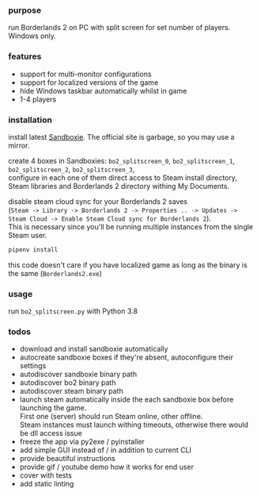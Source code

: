 ### purpose

run Borderlands 2 on PC with split screen for set number of players. Windows only.

### features

* support for multi-monitor configurations
* support for localized versions of the game
* hide Windows taskbar automatically whilst in game
* 1-4 players

### installation

install latest [Sandboxie](https://www.sandboxie.com/AllVersions). The official site is garbage, so you may use a mirror.

create 4 boxes in Sandboxies: `bo2_splitscreen_0`, `bo2_splitscreen_1`, `bo2_splitscreen_2`, `bo2_splitscreen_3`,  
configure in each one of them direct access to Steam install directory, Steam libraries and Borderlands 2 directory withing My Documents.

disable steam cloud sync for your Borderlands 2 saves  
(`Steam -> Library -> Borderlands 2 -> Properties .. -> Updates -> Steam Cloud -> Enable Steam Cloud sync for Borderlands 2`).  
This is necessary since you'll be running multiple instances from the single Steam user.  

```bash
pipenv install
```

this code doesn't care if you have localized game as long as the binary is the same (`Borderlands2.exe`)

### usage

run `bo2_splitscreen.py` with Python 3.8

### todos

* download and install sandboxie automatically
* autocreate sandboxie boxes if they're absent, autoconfigure their settings
* autodiscover sandboxie binary path
* autodiscover bo2 binary path
* autodiscover steam binary path
* launch steam automatically inside the each sandboxie box before launching the game.  
First one (server) should run Steam online, other offline.  
Steam instances must launch withing timeouts, otherwise there would be dll access issue
* freeze the app via py2exe / pyinstaller
* add simple GUI instead of / in addition to current CLI
* provide beautiful instructions
* provide gif / youtube demo how it works for end user
* cover with tests
* add static linting
